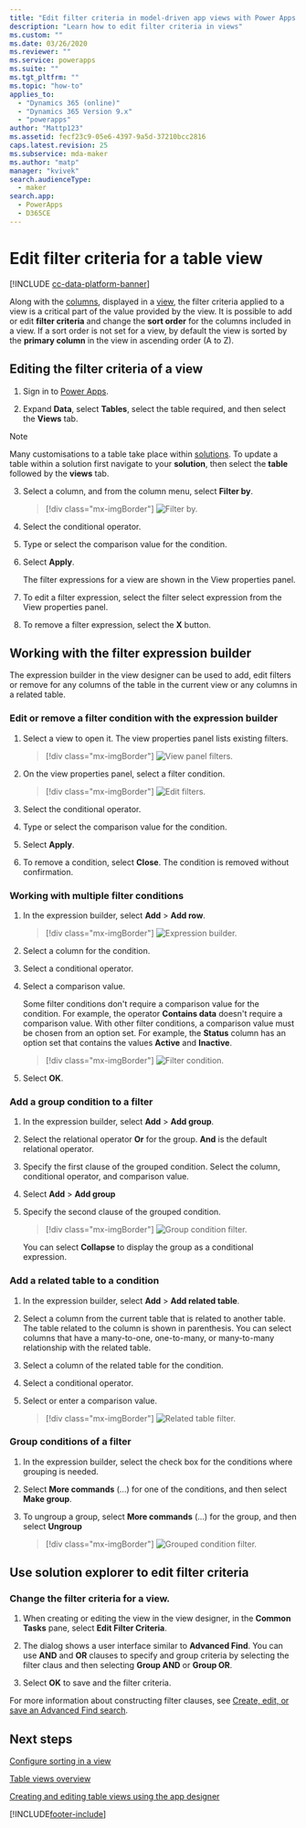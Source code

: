 ```yaml
---
title: "Edit filter criteria in model-driven app views with Power Apps | MicrosoftDocs"
description: "Learn how to edit filter criteria in views"
ms.custom: ""
ms.date: 03/26/2020
ms.reviewer: ""
ms.service: powerapps
ms.suite: ""
ms.tgt_pltfrm: ""
ms.topic: "how-to"
applies_to: 
  - "Dynamics 365 (online)"
  - "Dynamics 365 Version 9.x"
  - "powerapps"
author: "Mattp123"
ms.assetid: fecf23c9-05e6-4397-9a5d-37210bcc2816
caps.latest.revision: 25
ms.subservice: mda-maker
ms.author: "matp"
manager: "kvivek"
search.audienceType: 
  - maker
search.app: 
  - PowerApps
  - D365CE
---
```

# Edit filter criteria for a table view

[!INCLUDE [cc-data-platform-banner](../../includes/cc-data-platform-banner.md)]

<a name="BKMK_EditFilterCriteria"></a>   

Along with the [columns](../model-driven-apps/model-driven-app-glossary.md#column), displayed in a [view](../model-driven-apps/model-driven-app-glossary.md#view), the filter criteria applied to a view is a critical part of the value provided by the view. It is possible to add or edit **filter criteria** and change the **sort order** for the columns included in a view. If a sort order is not set for a view, by default the view is sorted by the **primary column** in the view in ascending order (A to Z).

## Editing the filter criteria of a view

1.  Sign in to [Power Apps](https://make.powerapps.com/?utm_source=padocs&utm_medium=linkinadoc&utm_campaign=referralsfromdoc).  

2.  Expand **Data**, select **Tables**, select the table required, and then select the **Views** tab.

> [!note]
> Many customisations to a table take place within [solutions](../model-driven-apps/model-driven-app-glossary.md#solution).  To update a table within a solution first navigate to your **solution**, then select the **table** followed by the **views** tab.

3.  Select a column, and from the column menu, select **Filter by**.

    > [!div class="mx-imgBorder"] 
    > ![Filter by.](media/edit-filter-criteria.png "Filter by")

4.  Select the conditional operator.

5.  Type or select the comparison value for the condition.

6.  Select **Apply**.

    The filter expressions for a view are shown in the View properties panel.
    
7.  To edit a filter expression, select the filter select expression from the View properties panel.

8.  To remove a filter expression, select the **X** button.

## Working with the filter expression builder

The expression builder in the view designer can be used to add, edit filters or remove for any columns of the table in the current view or any columns in a related table.

### Edit or remove a filter condition with the expression builder

1. Select a view to open it. The view properties panel lists existing filters.

    > [!div class="mx-imgBorder"] 
    > ![View panel filters.](media/views-panel-filters.png "View panel filters")

2. On the view properties panel, select a filter condition.

    > [!div class="mx-imgBorder"] 
    > ![Edit filters.](media/edit-filter-viewpanel.png "Edit filters")

3. Select the conditional operator.

4. Type or select the comparison value for the condition.

5. Select **Apply**.

6. To remove a condition, select **Close**. The condition is removed without confirmation.

### Working with multiple filter conditions

1. In the expression builder, select **Add** > **Add row**.

    > [!div class="mx-imgBorder"] 
    > ![Expression builder.](media/edit-create-filters.png "Expression builder")

2. Select a column for the condition.

3. Select a conditional operator.

4. Select a comparison value.  

    Some filter conditions don't require a comparison value for the condition. For example, the operator **Contains data** doesn't require a comparison value. With other filter conditions, a comparison value must be chosen from an option set. For example, the **Status** column has an option set that contains the values **Active** and **Inactive**.

    > [!div class="mx-imgBorder"] 
    > ![Filter condition.](media/add-condition-filter.png "Filter condition")

5. Select **OK**.

### Add a group condition to a filter

1. In the expression builder, select **Add** > **Add group**.

2. Select the relational operator **Or** for the group. **And** is the default relational operator.

3. Specify the first clause of the grouped condition. Select the column, conditional operator, and comparison value.

4. Select **Add** > **Add group**

5. Specify the second clause of the grouped condition.

    > [!div class="mx-imgBorder"] 
    > ![Group condition filter.](media/add-group-filter.png "Group condition filter")

    You can select **Collapse** to display the group as a conditional expression.

### Add a related table to a condition

1. In the expression builder, select **Add** > **Add related table**.

2. Select a column from the current table that is related to another table. The table related to the column is shown in parenthesis. You can select columns that have a many-to-one, one-to-many, or many-to-many relationship with the related table.

3. Select a column of the related table for the condition.

4. Select a conditional operator.

5. Select or enter a comparison value.

    > [!div class="mx-imgBorder"] 
    > ![Related table filter.](media/add-relatedentity-filter.png "Related table filter")

### Group conditions of a filter

1. In the expression builder, select the check box for the conditions where grouping is needed.

2. Select **More commands** (...) for one of the conditions, and then select **Make group**.

3. To ungroup a group, select **More commands** (...) for the group, and then select **Ungroup**

    > [!div class="mx-imgBorder"] 
    > ![Grouped condition filter.](media/group-conditions-filter.png "Grouped condition filter")


## Use solution explorer to edit filter criteria

### Change the filter criteria for a view.

1.  When creating or editing the view in the view designer, in the **Common Tasks** pane, select **Edit Filter Criteria**.  
  
2.  The dialog shows a user interface similar to **Advanced Find**. You can use **AND** and **OR** clauses to specify and group criteria by selecting the filter claus and then selecting **Group AND** or **Group OR**.  

3.  Select **OK** to save and the filter criteria.  
  
For more information about constructing filter clauses, see [Create, edit, or save an Advanced Find search](/dynamics365/customer-engagement/basics/save-advanced-find-search).

## Next steps

[Configure sorting in a view](configure-sorting.md)

[Table views overview](create-edit-views.md)

[Creating and editing table views using the app designer](create-edit-views-app-designer.md)

[!INCLUDE[footer-include](../../includes/footer-banner.md)]